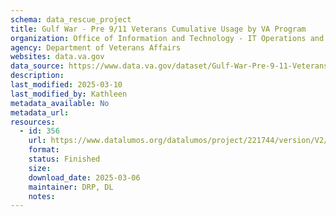 ```yaml
---
schema: data_rescue_project 
title: Gulf War - Pre 9/11 Veterans Cumulative Usage by VA Program
organization: Office of Information and Technology - IT Operations and Services (ITOPS)
agency: Department of Veterans Affairs
websites: data.va.gov
data_source: https://www.data.va.gov/dataset/Gulf-War-Pre-9-11-Veterans-Cumulative-Usage-by-VA-/7nr8-z76p
description: 
last_modified: 2025-03-10
last_modified_by: Kathleen
metadata_available: No
metadata_url: 
resources:
  - id: 356
    url: https://www.datalumos.org/datalumos/project/221744/version/V2/view
    format: 
    status: Finished
    size: 
    download_date: 2025-03-06
    maintainer: DRP, DL
    notes: 
---
```

